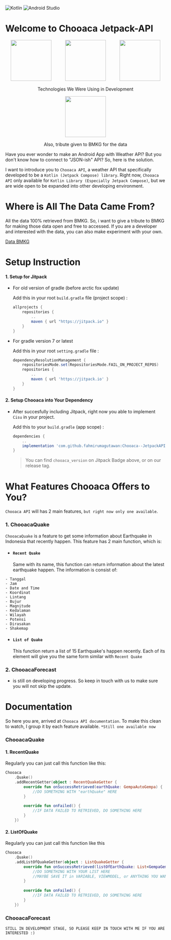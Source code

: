 

![Kotlin](https://img.shields.io/badge/kotlin-%230095D5.svg?style=for-the-badge&logo=kotlin&logoColor=white)
![Android Studio](https://img.shields.io/badge/Android%20Studio-3DDC84.svg?style=for-the-badge&logo=android-studio&logoColor=white)

# Welcome to Chooaca Jetpack-API
<p align="Center">
  <img src="https://cdn.freebiesupply.com/logos/large/2x/kotlin-1-logo-png-transparent.png" height="128"/>
  &nbsp
  &nbsp
  &nbsp
  &nbsp
  &nbsp
  <img src="https://miro.medium.com/max/1400/1*UpiyYV4onPs4emx-whdVHA.png" height="128"/>
  &nbsp
  &nbsp
  &nbsp
  &nbsp
  &nbsp
  <img src="https://tabris.com/wp-content/uploads/2021/06/jetpack-compose-icon_RGB.png" height="128"/>
  
  <p align="center">
    Technologies We Were Using in Development
  </p>
</p>
<p>
  <p align="center">
	  <img src="https://inakoran.com/uploads/2019/12/16/1576467465-pd214b294b677b2240f183b19398f4add_800.jpg" height="128"/>
	<p align="center">
    		Also, tribute given to BMKG for the data
  	</p>
  </p>
	

</p>
Have you ever wonder to make an Android App with Weather API? But you don't know how to connect to "JSON-ish" API? So, here is the solution.

I want to introduce you to `Chooaca API`, a weather API that specifically developed to be a `Kotlin (Jetpack Compose) library`.   Right now, `Chooaca API` only available for `Kotlin Library (Especially Jetpack Compose)`, but we are wide open to be expanded into other developing environment.
	
# Where is All The Data Came From?
All the data 100% retrieved from BMKG. So, i want to give a tribute to BMKG for making those data open and free to accessed. If you are a developer and interested with the data, you can also make experiment with your own. 

[Data BMKG]("https://data.bmkg.go.id/")

# Setup Instruction
#### 1. Setup for Jitpack
-   For old version of gradle (before arctic fox update)
    
    Add this in your root  `build.gradle`  file (project scope) :
    
    ```gradle
    allprojects {
	    repositories {
		    ..
		    maven { url "https://jitpack.io" }
	    }
    }
    ```

-   For gradle version 7 or latest

    Add this in your root `setting.gradle` file :
    
    ```gradle
    dependencyResolutionManagement {
        repositoriesMode.set(RepositoriesMode.FAIL_ON_PROJECT_REPOS)
        repositories {
            ..
            maven { url 'https://jitpack.io' }
        }
    }
    
    ```
    
#### 2. Setup Chooaca into Your Dependency

-   After succesfully including Jitpack, right now you able to implement `Cisu` in your project.

    Add this to your `build.gradle` (app scope) :
    ```gradle
    dependencies {
        ..
        implementation 'com.github.fahmirumagutawan:Chooaca--JetpackAPI:$chooaca_version'
    }
    ```
    > You can find `chooaca_version` on Jitpack Badge above, or on our release tag.

# What Features Chooaca Offers to You?
`Chooaca API` will has 2 main features, `but right now only one available`.

### 1.	ChooacaQuake
`ChooacaQuake` is a feature to get some information about Earthquake in Indonesia that recently happen. This feature has 2 main function, which is:
 
-   #### `Recent Quake`
		
	Same with its name, this function can return information about the latest earthquake happen. The information is consist of:
```
- Tanggal
- Jam
- Date and Time
- Koordinat
- Lintang
- Bujur
- Magnitude
- Kedalaman
- Wilayah
- Potensi
- Dirasakan
- Shakemap
```
		
-   #### `List of Quake`

	This function return a list of 15 Earthquake's happen recently. Each of its element will give you the same form similar with `Recent Quake`
	
		
### 2.	ChooacaForecast
-  is still on developing progress. So keep in touch with us to make sure you will not skip the update.

# Documentation
So here you are, arrived at `Chooaca API documentation`. To make this clean to watch, I group it by each feature available. `*Still one available now` 
### ChooacaQuake
#### 1. RecentQuake
Regularly you can just call this function like this:
```kotlin
Chooaca
	.Quake()
	.addRecentGetter(object : RecentQuakeGetter {  
	    override fun onSuccessRetrieved(earthQuake: GempaAutoGempa) {  
	        //DO SOMETHING WITH "earthQuake" HERE
	    }  
  
	    override fun onFailed() {  
	        //IF DATA FAILED TO RETRIEVED, DO SOMETHING HERE
	    }  
	})
```

#### 2. ListOfQuake
Regularly you can just call this function like this
```kotlin
Chooaca  
    .Quake()  
    .addListOfQuakeGetter(object : ListQuakeGetter {  
        override fun onSuccessRetrieved(listOfEarthQuake: List<GempaGempaList>) {  
            //DO SOMETHING WITH YOUR LIST HERE
            //MAYBE SAVE IT in VARIABLE, VIEWMODEL, or ANYTHING YOU WANT 
        }  
  
        override fun onFailed() {  
            //IF DATA FAILED TO RETRIEVED, DO SOMETHING HERE 
        }  
    })
```
### ChooacaForecast
`STILL IN DEVELOPMENT STAGE, SO PLEASE KEEP IN TOUCH WITH ME IF YOU ARE INTERESTED :)`
